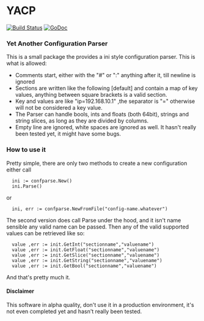 # YACP 

[![Build Status](https://travis-ci.org/wind85/confparse.svg?branch=master)](https://travis-ci.org/wind85/confparse)
[![GoDoc](https://godoc.org/github.com/spf13/viper?status.svg)](https://godoc.org/github.com/spf13/viper)
### Yet Another Configuration Parser
This is a small package the provides a ini style configuration parser. This is 
what is allowed:

- Comments start, either with the "#" or ":" anything after it, till newline is ignored
- Sections are written like the following [default] and contain a map of key values,
  anything between square brackets is a valid section.
- Key and values are like "ip=192.168.10.1" ,the separator is "=" otherwise will
  not be considered a key value.
- The Parser can handle bools, ints and floats (both 64bit), strings and string slices,
  as long as they are divided by columns.
- Empty line are ignored, white spaces are ignored as well. It hasn't really been
tested yet, it might have some bugs.

### How to use it
Pretty simple, there are only two methods to create a new configuration either call 
```
  ini := confparse.New()
  ini.Parse()
```
or
```
  ini, err := confparse.NewFromFile("config-name.whatever")
```
The second version does call Parse under the hood, and it isn't name sensible any valid name
can be passed. Then any of the valid supported values can be retrieved like so:
```
  value ,err := init.GetInt("sectionname","valuename")
  value ,err := init.GetFloat("sectionname","valuename")
  value ,err := init.GetSlice("sectionname","valuename")
  value ,err := init.GetString("sectionname","valuename")
  value ,err := init.GetBool("sectionname","valuename")
```
And that's pretty much it.

#### Disclaimer
This software in alpha quality, don't use it in a production environment, it's not even
completed yet and hasn't really been tested.
